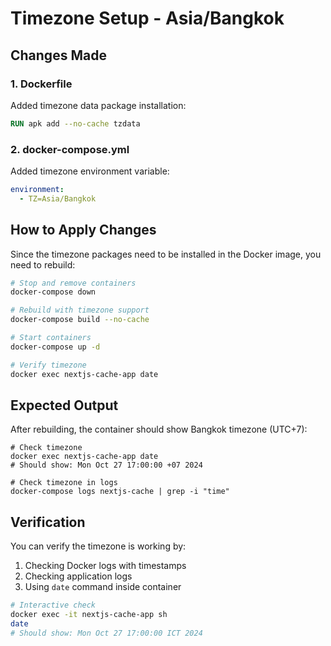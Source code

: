 # Timezone Setup - Asia/Bangkok

## Changes Made

### 1. Dockerfile
Added timezone data package installation:
```dockerfile
RUN apk add --no-cache tzdata
```

### 2. docker-compose.yml
Added timezone environment variable:
```yaml
environment:
  - TZ=Asia/Bangkok
```

## How to Apply Changes

Since the timezone packages need to be installed in the Docker image, you need to rebuild:

```bash
# Stop and remove containers
docker-compose down

# Rebuild with timezone support
docker-compose build --no-cache

# Start containers
docker-compose up -d

# Verify timezone
docker exec nextjs-cache-app date
```

## Expected Output

After rebuilding, the container should show Bangkok timezone (UTC+7):

```
# Check timezone
docker exec nextjs-cache-app date
# Should show: Mon Oct 27 17:00:00 +07 2024

# Check timezone in logs
docker-compose logs nextjs-cache | grep -i "time"
```

## Verification

You can verify the timezone is working by:
1. Checking Docker logs with timestamps
2. Checking application logs
3. Using `date` command inside container

```bash
# Interactive check
docker exec -it nextjs-cache-app sh
date
# Should show: Mon Oct 27 17:00:00 ICT 2024
```
